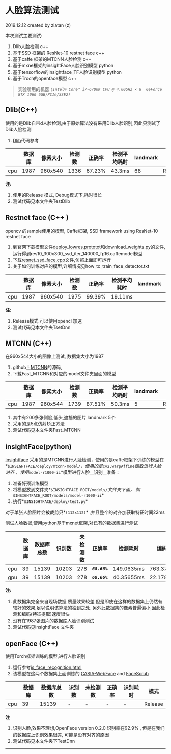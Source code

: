 # 人脸算法测试



2019.12.12 created by zlatan (z)

本次测试主要测试:

1. Dlib人脸检测 c++
2. 基于SSD 框架的 ResNet-10  restnet face c++
3. 基于caffe 框架的MTCNN人脸检测  c++
4. 基于mxne框架的insightFace人脸识别模型  python
5. 基于tensorflow的insightface_TF人脸识别模型   python
6. 基于Troch的openface模型  c++

> 实验所用的机器 *`(Intel® Core™ i7-6700K CPU @ 4.00GHz × 8  GeForce GTX 1060 6GB/PCIe/SSE2)`*



## Dlib(C++)

使用的是Dlib自带d人脸检测,由于原始算法没有采用Dlib人脸识别,因此只测试了Dlib人脸检测

1. [Dlib](http://dlib.net/dnn_mmod_face_detection_ex.cpp.html)代码参考

|      | 数据库 | 像素大小 | 检测数 | 正确率 | 检测平均耗时 | landmark | 模式    |
| ---- | ------ | -------- | ------ | ------ | ------------ | -------- | ------- |
| cpu  | 1987   | 960x540  | 1336   | 67.23% | 43.3ms       | 68       | Release |

__注:__

1. 使用的Release 模式, Debug模式下,耗时很长
2. 测试代码见本文件夹TestDlib



## Restnet face   (C++ )

opencv 的sample使用的模型, Caffe框架,     SSD framework using ResNet-10  restnet face 

1. 到官网下载模型文件[deploy_lowres.prototxt](https://github.com/opencv/opencv/tree/master/samples/dnn/face_detector)和download_weights.py的文件,运行得到res10_300x300_ssd_iter_140000_fp16.caffemodel模型
2. 下载[resnet_ssd_face.cpp](https://github.com/opencv/opencv/blob/1073175c77885c6954ebfd96cfdaa3dc15cbc46f/samples/dnn/resnet_ssd_face.cpp)文件,仿照上面即可运行
3.  关于如何训练对应的模型,详细情况见how_to_train_face_detector.txt

|      | 数据库 | 像素大小 | 检测数 | 正确率 | 检测平均耗时 | landmark | 模式    |
| ---- | ------ | -------- | ------ | ------ | ------------ | -------- | ------- |
| cpu  | 1987   | 960x540  | 1975   | 99.39% | 19.11ms      |          | Release |

__注:__

1. Release模式 可以使用opencl 加速
2. 测试代码见本文件夹TsetDnn

##  MTCNN (C++)

在960x544大小的图像上测试, 数据集大小为1987

1. github上[MTCNN](https://github.com/imistyrain/MTCNN)的源码, 
2. 下载Fast_MTCNN和对应的model文件夹里面的模型

|      | 数据库 | 像素大小 | 检测数 | 正确率 | 检测平均耗时 | landmark | 模式    |
| ---- | ------ | -------- | ------ | ------ | ------------ | -------- | ------- |
| cpu  | 1987   | 960x544  | 1739   | 87.51% | 50.3ms       | 5        | Release |

1. 其中有200多张侧脸,低头,遮挡的图片  landmark 5个
2. 采用的是5点仿射矫正方法
3. 测试代码见本文件夹Fast_MTCNN



## insightFace(python)

[insightface](https://github.com/deepinsight/insightface) 采用的是MTCNN进行人脸检测，使用的是caffe框架下训练的模型在*`$INSIGHTFACE/deploy/mtcnn-model/`*，使用的是*`cv2.warpAffine`*函数进行人脸对齐 ，使用*`model-r1000-ii`*模型进行人脸__识别__准备：

1. 准备好预训练模型
2. 将模型放到文件夹*`$INSIGHTFACE_ROOT/models/`*文件夹下面， 如*`$INSIGHTFACE_ROOT/models/model-r1000-ii`*
3. 执行*`$INSIGHTFACE/deploy/test.py`* 

对于单张人脸图片会被裁剪只*`(112x112)`* ,并且整个的对齐加获取特征时间22ms

测试人脸数据,使用python基于mxnet框架,对已有的数据集进行测试

|      | 数据库 | 数据库总数 | 识别数 | 未检测数 | 正确率         | 检测耗时   | 编码耗时    |
| ---- | ------ | ---------- | ------ | -------- | -------------- | ---------- | ----------- |
| cpu  | 39     | 15139      | 10203  | 278      | __*`68.66%`*__ | 149.0635ms | 763.379ms   |
| gpu  | 39     | 15139      | 10203  | 278      | __*`68.66%`*__ | 40.35655ms | 22.178555ms |

__注:__

1.  此数据集完全来自现场数据,质量效果较差,但是即使在这样的数据集上仍然有较好的效果,足以说明该算法的独到之处. 另外此数据集的像素普遍偏小,因此检测和编码(特征提取)速度很快
2.  没有在1987张图片的数据库人脸识别测试
3. 测试代码见insightFace 文件夹



## openFace (C++)

 使用Torch框架训练的模型,进行人脸识别 

1. 运行参考[js_face_recognition.html](https://github.com/opencv/opencv/blob/4.1.2/samples/dnn/js_face_recognition.html)  
2. 该模型在这两个数据集上面训练的  [CASIA-WebFace](http://www.cbsr.ia.ac.cn/english/CASIA-WebFace-Database.html) and [FaceScrub](http://vintage.winklerbros.net/facescrub.html)

|      | 数据库 | 数据库总数 | 识别数 | 未检测数 | 正确率 | 识别耗时 | 模式    |
| ---- | ------ | ---------- | ------ | -------- | ------ | -------- | ------- |
| cpu  | 39     | 15139      | -      | -        | -      | -        | Release |

__注__

1. 识别人脸,效果不理想,OpenFace version 0.2.0 识别率在92.9% , 但是在我们的数据库上识别效果很差, 可能是没有对齐的原因
2. 测试代码见本文件夹下TestDnn

---

